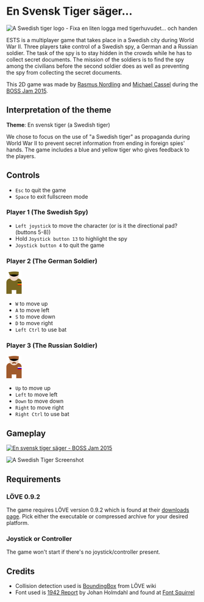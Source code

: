# En Svensk Tiger säger...

![A Swedish tiger logo](assets/logo.png) - Fixa en liten logga med tigerhuvudet... och handen

ESTS is a multiplayer game that takes place in a Swedish city during World War II.
Three players take control of a Swedish spy, a German and a Russian soldier.
The task of the spy is to stay hidden in the crowds while he has to
collect secret documents.
The mission of the soldiers is to find the spy among the civilians before the second soldier does
as well as preventing the spy from collecting the secret documents.

This 2D game was made by [Rasmus Nordling](https://github.com/happystinson) and [Michael Cassel](https://github.com/mcassel) during the [BOSS Jam 2015](https://boss.bthstudent.se/bossjam/boss-jam-2015/).

## Interpretation of the theme

**Theme**: En svensk tiger (a Swedish tiger)

We chose to focus on the use of "a Swedish tiger" as propaganda during World War II
to prevent secret information from ending in foreign spies' hands.
The game includes a blue and yellow tiger who gives feedback to the players.

## Controls

- `Esc` to quit the game
- `Space` to exit fullscreen mode

### Player 1 (The Swedish Spy)

- `Left joystick` to move the character (or is it the directional pad? (buttons 5-8))
- Hold `Joystick button 13` to highlight the spy
- `Joystick button 4` to quit the game

### Player 2 (The German Soldier)

![The German Soldier](assets/tysk.png)

- `W` to move up
- `A` to move left
- `S` to move down
- `D` to move right
- `Left Ctrl` to use bat

### Player 3 (The Russian Soldier)

![The Russian Soldier](assets/ryss.png)

- `Up` to move up
- `Left` to move left
- `Down` to move down
- `Right` to move right
- `Right Ctrl` to use bat

## Gameplay

[![En svensk tiger säger - BOSS Jam 2015](https://img.youtube.com/vi/Z9a-X7awcNE/0.jpg)](https://youtu.be/Z9a-X7awcNE)

![A Swedish Tiger Screenshot](assets/swedish-tiger-screenshot.jpg?raw=true)

## Requirements

### LÖVE 0.9.2

The game requires LÖVE version 0.9.2 which is found at their [downloads page](https://bitbucket.org/rude/love/downloads/).
Pick either the executable or compressed archive for your desired platform.

### Joystick or Controller

The game won't start if there's no joystick/controller present.

## Credits

- Collision detection used is [BoundingBox](https://love2d.org/wiki/BoundingBox.lua) from LÖVE wiki
- Font used is [1942 Report](https://www.fontsquirrel.com/fonts/1942-report) by Johan Holmdahl and found at [Font Squirrel](https://www.fontsquirrel.com/)